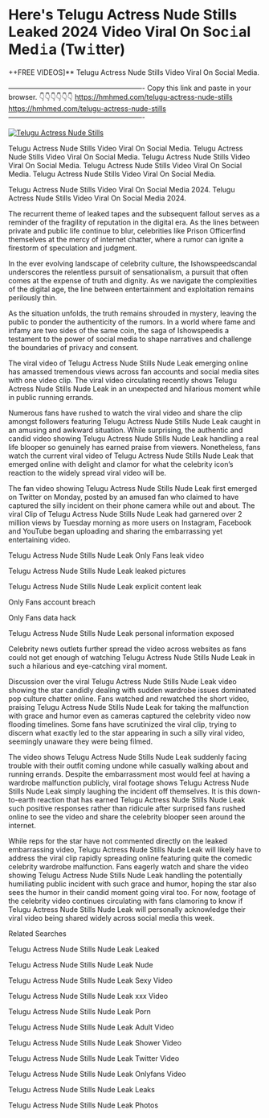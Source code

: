 # Here's Telugu Actress Nude Stills Leaked 2024 Video Viral On Soc𝚒al Med𝚒a (Tw𝚒tter)

++FREE VIDEOS]** Telugu Actress Nude Stills Video Viral On Social Media.

———————————————————-
Copy this link and paste in your browser.
👇👇👇👇👇👇
https://hmhmed.com/telugu-actress-nude-stills
https://hmhmed.com/telugu-actress-nude-stills
———————————————————-

[![Telugu Actress Nude Stills](https://i.imgur.com/dJHk4Zq.gif)](https://hmhmed.com/telugu-actress-nude-stills)

Telugu Actress Nude Stills Video Viral On Social Media. Telugu Actress Nude Stills Video Viral On Social Media. Telugu Actress Nude Stills Video Viral On Social Media. Telugu Actress Nude Stills Video Viral On Social Media. Telugu Actress Nude Stills Video Viral On Social Media.

Telugu Actress Nude Stills Video Viral On Social Media 2024. Telugu Actress Nude Stills Video Viral On Social Media 2024.

The recurrent theme of leaked tapes and the subsequent fallout serves as a reminder of the fragility of reputation in the digital era. As the lines between private and public life continue to blur, celebrities like Prison Officerfind themselves at the mercy of internet chatter, where a rumor can ignite a firestorm of speculation and judgment.

In the ever evolving landscape of celebrity culture, the Ishowspeedscandal underscores the relentless pursuit of sensationalism, a pursuit that often comes at the expense of truth and dignity. As we navigate the complexities of the digital age, the line between entertainment and exploitation remains perilously thin.

As the situation unfolds, the truth remains shrouded in mystery, leaving the public to ponder the authenticity of the rumors. In a world where fame and infamy are two sides of the same coin, the saga of Ishowspeedis a testament to the power of social media to shape narratives and challenge the boundaries of privacy and consent.

The viral video of Telugu Actress Nude Stills Nude Leak emerging online has amassed tremendous views across fan accounts and social media sites with one video clip. The viral video circulating recently shows Telugu Actress Nude Stills Nude Leak in an unexpected and hilarious moment while in public running errands.

Numerous fans have rushed to watch the viral video and share the clip amongst followers featuring Telugu Actress Nude Stills Nude Leak caught in an amusing and awkward situation. While surprising, the authentic and candid video showing Telugu Actress Nude Stills Nude Leak handling a real life blooper so genuinely has earned praise from viewers. Nonetheless, fans watch the current viral video of Telugu Actress Nude Stills Nude Leak that emerged online with delight and clamor for what the celebrity icon’s reaction to the widely spread viral video will be.

The fan video showing Telugu Actress Nude Stills Nude Leak first emerged on Twitter on Monday, posted by an amused fan who claimed to have captured the silly incident on their phone camera while out and about. The viral Clip of Telugu Actress Nude Stills Nude Leak had garnered over 2 million views by Tuesday morning as more users on Instagram, Facebook and YouTube began uploading and sharing the embarrassing yet entertaining video.

Telugu Actress Nude Stills Nude Leak Only Fans leak video

Telugu Actress Nude Stills Nude Leak leaked pictures

Telugu Actress Nude Stills Nude Leak explicit content leak

Only Fans account breach

Only Fans data hack

Telugu Actress Nude Stills Nude Leak personal information exposed

Celebrity news outlets further spread the video across websites as fans could not get enough of watching Telugu Actress Nude Stills Nude Leak in such a hilarious and eye-catching viral moment.

Discussion over the viral Telugu Actress Nude Stills Nude Leak video showing the star candidly dealing with sudden wardrobe issues dominated pop culture chatter online. Fans watched and rewatched the short video, praising Telugu Actress Nude Stills Nude Leak for taking the malfunction with grace and humor even as cameras captured the celebrity video now flooding timelines. Some fans have scrutinized the viral clip, trying to discern what exactly led to the star appearing in such a silly viral video, seemingly unaware they were being filmed.

The video shows Telugu Actress Nude Stills Nude Leak suddenly facing trouble with their outfit coming undone while casually walking about and running errands. Despite the embarrassment most would feel at having a wardrobe malfunction publicly, viral footage shows Telugu Actress Nude Stills Nude Leak simply laughing the incident off themselves. It is this down-to-earth reaction that has earned Telugu Actress Nude Stills Nude Leak such positive responses rather than ridicule after surprised fans rushed online to see the video and share the celebrity blooper seen around the internet.

While reps for the star have not commented directly on the leaked embarrassing video, Telugu Actress Nude Stills Nude Leak will likely have to address the viral clip rapidly spreading online featuring quite the comedic celebrity wardrobe malfunction. Fans eagerly watch and share the video showing Telugu Actress Nude Stills Nude Leak handling the potentially humiliating public incident with such grace and humor, hoping the star also sees the humor in their candid moment going viral too. For now, footage of the celebrity video continues circulating with fans clamoring to know if Telugu Actress Nude Stills Nude Leak will personally acknowledge their viral video being shared widely across social media this week.

Related Searches

Telugu Actress Nude Stills Nude Leak Leaked

Telugu Actress Nude Stills Nude Leak Nude

Telugu Actress Nude Stills Nude Leak Sexy Video

Telugu Actress Nude Stills Nude Leak xxx Video

Telugu Actress Nude Stills Nude Leak Porn

Telugu Actress Nude Stills Nude Leak Adult Video

Telugu Actress Nude Stills Nude Leak Shower Video

Telugu Actress Nude Stills Nude Leak Twitter Video

Telugu Actress Nude Stills Nude Leak Onlyfans Video

Telugu Actress Nude Stills Nude Leak Leaks

Telugu Actress Nude Stills Nude Leak Photos